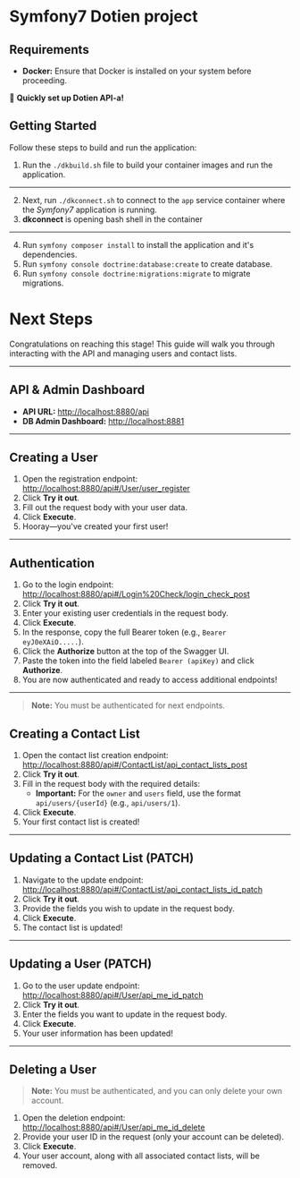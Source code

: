 # Symfony7 Dotien project

## Requirements

- **Docker:** Ensure that Docker is installed on your system before proceeding.

🚀 **Quickly set up Dotien API-a!**


## Getting Started
Follow these steps to build and run the application:

1. Run the `./dkbuild.sh` file to build your container images and run the application.
--------------------------------------------------------------------------------------------
2. Next, run `./dkconnect.sh` to connect to the `app` service container where the *Symfony7* application is running.
3.   **dkconnect** is opening bash shell in the container
--------------------------------------------------------------------------------------------------------------------
4. Run `symfony composer install` to install the application and it's dependencies.
5. Run `symfony console doctrine:database:create` to create database.
6. Run `symfony console doctrine:migrations:migrate` to migrate migrations.



# Next Steps

Congratulations on reaching this stage! This guide will walk you through interacting with the API and managing users and contact lists.

---

## API & Admin Dashboard

- **API URL:** [http://localhost:8880/api](http://localhost:8880/api)
- **DB Admin Dashboard:** [http://localhost:8881](http://localhost:8881)

---

## Creating a User

1. Open the registration endpoint:  
   [http://localhost:8880/api#/User/user_register](http://localhost:8880/api#/User/user_register)
2. Click **Try it out**.
3. Fill out the request body with your user data.
4. Click **Execute**.
5. Hooray—you've created your first user!

---

## Authentication

1. Go to the login endpoint:  
   [http://localhost:8880/api#/Login%20Check/login_check_post](http://localhost:8880/api#/Login%20Check/login_check_post)
2. Click **Try it out**.
3. Enter your existing user credentials in the request body.
4. Click **Execute**.
5. In the response, copy the full Bearer token (e.g., `Bearer eyJ0eXAiO.....`).
6. Click the **Authorize** button at the top of the Swagger UI.
7. Paste the token into the field labeled `Bearer (apiKey)` and click **Authorize**.
8. You are now authenticated and ready to access additional endpoints!

---
> **Note:** You must be authenticated for next endpoints.

## Creating a Contact List


1. Open the contact list creation endpoint:  
   [http://localhost:8880/api#/ContactList/api_contact_lists_post](http://localhost:8880/api#/ContactList/api_contact_lists_post)
2. Click **Try it out**.
3. Fill in the request body with the required details:
    - **Important:** For the `owner` and `users` field, use the format `api/users/{userId}` (e.g., `api/users/1`).
4. Click **Execute**.
5. Your first contact list is created!

---

## Updating a Contact List (PATCH)

1. Navigate to the update endpoint:  
   [http://localhost:8880/api#/ContactList/api_contact_lists_id_patch](http://localhost:8880/api#/ContactList/api_contact_lists_id_patch)
2. Click **Try it out**.
3. Provide the fields you wish to update in the request body.
4. Click **Execute**.
5. The contact list is updated!

---

## Updating a User (PATCH)

1. Go to the user update endpoint:  
   [http://localhost:8880/api#/User/api_me_id_patch](http://localhost:8880/api#/User/api_me_id_patch)
2. Click **Try it out**.
3. Enter the fields you want to update in the request body.
4. Click **Execute**.
5. Your user information has been updated!

---

## Deleting a User

> **Note:** You must be authenticated, and you can only delete your own account.

1. Open the deletion endpoint:  
   [http://localhost:8880/api#/User/api_me_id_delete](http://localhost:8880/api#/User/api_me_id_delete)
2. Provide your user ID in the request (only your account can be deleted).
3. Click **Execute**.
4. Your user account, along with all associated contact lists, will be removed.
